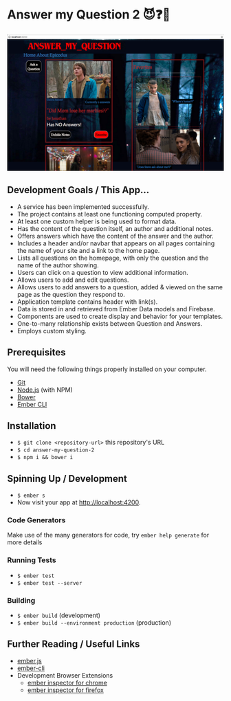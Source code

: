 # Answer my Question 2 :smiling_imp::question::no_good:

![screenshot](CR4.png)

## Development Goals / This App...
* A service has been implemented successfully.
* The project contains at least one functioning computed property.
* At least one custom helper is being used to format data.
* Has the content of the question itself, an author and additional notes.
* Offers answers which have the content of the answer and the author.
* Includes a header and/or navbar that appears on all pages containing the name of your site and a link to the home page.
* Lists all questions on the homepage, with only the question and the name of the author showing.
* Users can click on a question to view additional information.
* Allows users to add and edit questions.
* Allows users to add answers to a question, added & viewed on the same page as the question they respond to.
* Application template contains header with link(s).
* Data is stored in and retrieved from Ember Data models and Firebase.
* Components are used to create display and behavior for your templates.
* One-to-many relationship exists between Question and Answers.
* Employs custom styling.

## Prerequisites
You will need the following things properly installed on your computer.

* [Git](http://git-scm.com/)
* [Node.js](http://nodejs.org/) (with NPM)
* [Bower](http://bower.io/)
* [Ember CLI](http://ember-cli.com/)

## Installation

* `$ git clone <repository-url>` this repository's URL
* `$ cd answer-my-question-2`
* `$ npm i && bower i`

## Spinning Up / Development

* `$ ember s`
* Now visit your app at [http://localhost:4200](http://localhost:4200).

### Code Generators

Make use of the many generators for code, try `ember help generate` for more details

### Running Tests

* `$ ember test`
* `$ ember test --server`

### Building

* `$ ember build` (development)
* `$ ember build --environment production` (production)

## Further Reading / Useful Links

* [ember.js](http://emberjs.com/)
* [ember-cli](http://ember-cli.com/)
* Development Browser Extensions
  * [ember inspector for chrome](https://chrome.google.com/webstore/detail/ember-inspector/bmdblncegkenkacieihfhpjfppoconhi)
  * [ember inspector for firefox](https://addons.mozilla.org/en-US/firefox/addon/ember-inspector/)
